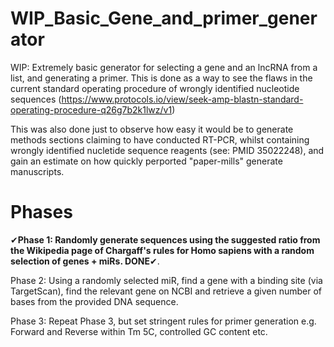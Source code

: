 # WIP_Basic_Gene_and_primer_generator

WIP: Extremely basic generator for selecting a gene and an lncRNA from a list, and generating a primer. This is done as a way to see the flaws in the current standard operating procedure of wrongly identified nucleotide sequences (https://www.protocols.io/view/seek-amp-blastn-standard-operating-procedure-q26g7b2k1lwz/v1)

This was also done just to observe how easy it would be to generate methods sections claiming to have conducted RT-PCR, whilst containing wrongly identified nucletide sequence reagents (see: PMID 35022248), and gain an estimate on how quickly perported "paper-mills" generate manuscripts. 

# Phases

✔**Phase 1: Randomly generate sequences using the suggested ratio from the Wikipedia page of Chargaff's rules for Homo sapiens with a random selection of genes + miRs. DONE**✔. 

Phase 2: Using a randomly selected miR, find a gene with a binding site (via TargetScan), find the relevant gene on NCBI and retrieve a given number of bases from the provided DNA sequence. 

Phase 3: Repeat Phase 3, but set stringent rules for primer generation e.g. Forward and Reverse within Tm 5C, controlled GC content etc. 
